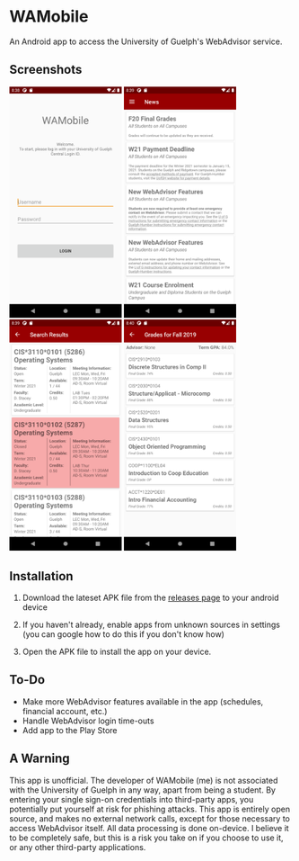 # WAMobile
An Android app to access the University of Guelph's WebAdvisor service.

## Screenshots

<p float="left">
  <img src="screenshots/login.png?raw=true" width="200" />
  <img src="screenshots/news.png?raw=true" width="200" />
  <img src="screenshots/search-for-sections.png?raw=true" width="200" />
  <img src="screenshots/grades.png?raw=true" width="200" />
</p>

## Installation
1. Download the lateset APK file from the [releases page](https://github.com/ryangwsimmons/WAMobile/releases) to your android device

2. If you haven't already, enable apps from unknown sources in settings (you can google how to do this if you don't know how)

3. Open the APK file to install the app on your device.


## To-Do
- Make more WebAdvisor features available in the app (schedules, financial account, etc.)
- Handle WebAdvisor login time-outs
- Add app to the Play Store

## A Warning
This app is unofficial. The developer of WAMobile (me) is not associated with the University of Guelph in any way, apart from being a student. By entering your single sign-on credentials into third-party apps, you potentially put yourself at risk for phishing attacks. This app is entirely open source, and makes no external network calls, except for those necessary to access WebAdvisor itself. All data processing is done on-device. I believe it to be completely safe, but this is a risk you take on if you choose to use it, or any other third-party applications.
